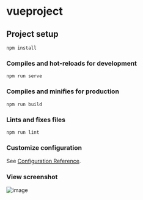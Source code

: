 # vueproject

## Project setup

```
npm install
```

### Compiles and hot-reloads for development

```
npm run serve
```

### Compiles and minifies for production

```
npm run build
```

### Lints and fixes files

```
npm run lint
```

### Customize configuration

See [Configuration Reference](https://cli.vuejs.org/config/).

### View screenshot

![image](https://user-images.githubusercontent.com/70850413/142751211-d065751b-b50a-4c0d-b727-f8971d252471.png)

